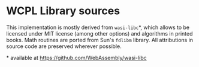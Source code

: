 WCPL Library sources
====================

This implementation is mostly derived from `wasi-libc`*, which allows to be licensed
under MIT license (among other options) and algorithms in printed books. 
Math routines are ported from Sun's `fdlibm` library. 
All attributions in source code are preserved wherever possible.

\* available at https://github.com/WebAssembly/wasi-libc
